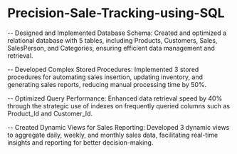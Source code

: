 # Precision-Sale-Tracking-using-SQL
-- Designed and Implemented Database Schema: Created and optimized a relational database with 5 tables, including Products, Customers, Sales, SalesPerson, and Categories, ensuring efficient data management and retrieval.

-- Developed Complex Stored Procedures: Implemented 3 stored procedures for automating sales insertion, updating inventory, and generating sales reports, reducing manual processing time by 50%.

-- Optimized Query Performance: Enhanced data retrieval speed by 40% through the strategic use of indexes on frequently queried columns such as Product_Id and Customer_Id.

-- Created Dynamic Views for Sales Reporting: Developed 3 dynamic views to aggregate daily, weekly, and monthly sales data, facilitating real-time insights and reporting for better decision-making.
